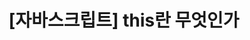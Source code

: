---
layout: single

title: "[자바스크립트] this란 무엇인가 "

categories:

    - javascript

tags: [javascript,this]

toc: true

---